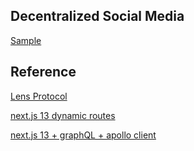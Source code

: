 ## Decentralized Social Media 

[Sample](https://road-to-lens-steel.vercel.app/)



## Reference

[Lens Protocol](https://www.lens.xyz/)

[next.js 13 dynamic routes](https://nextjs.org/docs/app/building-your-application/routing/dynamic-routes)

[next.js 13 + graphQL + apollo client](https://www.apollographql.com/blog/apollo-client/next-js/how-to-use-apollo-client-with-next-js-13/)



